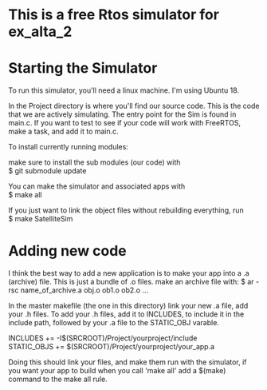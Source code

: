 # This is a free Rtos simulator for ex_alta_2


# Starting the Simulator

To run this simulator, you'll need a linux machine. I'm using Ubuntu 18.

In the Project directory is where you'll find our source code. This is the code that
we are actively simulating. The entry point for the Sim is found in main.c. 
If you want to test to see if your code will work with FreeRTOS, make a task, and
add it to main.c.

To install currently running modules:

make sure to install the sub modules (our code) with  
$ git submodule update

You can make the simulator and associated apps with  
$ make all

If you just want to link the object files without rebuilding everything, run  
$ make SatelliteSim



# Adding new code

I think the best way to add a new application is to make your app into a .a (archive) file. This is just
a bundle of .o files. make an archive file with: 
    $ ar -rsc name_of_archive.a obj.o ob1.o ob2.o ...

In the master makefile (the one in this directory) link your new .a file,
add your .h files. To add your .h files, add it to INCLUDES, to include it in the
include path, followed by your .a file to the STATIC_OBJ varable.

INCLUDES		+= -I$(SRCROOT)/Project/yourproject/include  
STATIC_OBJS  	+= $(SRCROOT)/Project/yourproject/your_app.a  

Doing this should link your files, and make them run with the simulator, if you want
your app to build when you call 'make all' add a $(make) command to the make all rule.
